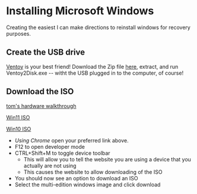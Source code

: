 
# Installing Microsoft Windows
Creating the easiest I can make directions to reinstall windows for recovery purposes.

## Create the USB drive
[Ventoy](https://github.com/ventoy/Ventoy) is your best friend!
Download the Zip file [here](https://sourceforge.net/projects/ventoy/files/v1.0.99/ventoy-1.0.99-windows.zip/download), extract, and run Ventoy2Disk.exe -- witht the USB plugged in to the computer, of course!

## Download the ISO
[tom's hardware walkthrough](https://www.tomshardware.com/how-to/clean-install-windows-11)

[Win11 ISO](https://www.microsoft.com/software-download/windows11)

[Win10 ISO](https://www.microsoft.com/en-us/software-download/windows10ISO)

- *Using Chrome* open your preferred link above.
- F12 to open developer mode
- CTRL+Shift+M to toggle device toolbar
  - This will allow you to tell the website you are using a device that you actually are not using
  - This causes the website to allow downloading of the ISO
- You should now see an option to download an ISO
- Select the multi-edition windows image and click download

